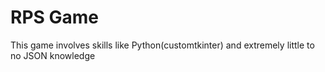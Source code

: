 # RPS Game 
This game involves skills like Python(customtkinter) and extremely little to no JSON knowledge
